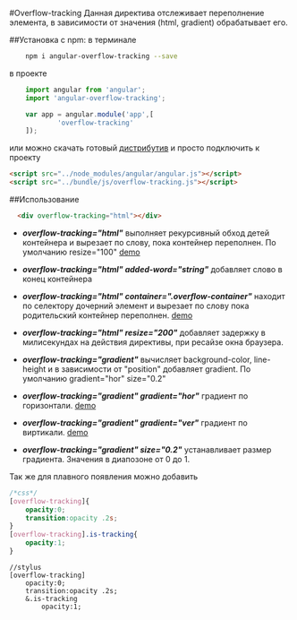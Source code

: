 #Overflow-tracking
Данная директива отслеживает переполнение элемента, в зависимости от значения (html, gradient)
обрабатывает его.

##Установка с npm:
в терминале
```sh
	npm i angular-overflow-tracking --save
```  
в проекте 
```javascript
	import angular from 'angular';
	import 'angular-overflow-tracking';

	var app = angular.module('app',[
    		'overflow-tracking'
	]);
```
или можно скачать готовый [дистрибутив](http://bashinsky.pro/sources/angular-overflow-tracking/bundle/js/overflow-tracking.js)
и просто подключить к проекту
```html
<script src="../node_modules/angular/angular.js"></script>
<script src="../bundle/js/overflow-tracking.js"></script>
```
##Использование
```html
  <div overflow-tracking="html"></div>
```
- ***overflow-tracking="html"*** выполняет рекурсивный обход
детей контейнера и вырезает по слову, пока контейнер переполнен. По умолчанию resize="100" [demo](http://bashinsky.pro/sources/angular-overflow-tracking/demo/demo.html)

- ***overflow-tracking="html" added-word="string"***
добавляет слово в конец контейнера

- ***overflow-tracking="html" container=".overflow-container"*** находит по 
селектору дочерний элемент и вырезает по слову пока родительский контейнер переполнен. [demo](http://bashinsky.pro/sources/angular-overflow-tracking/demo/demo2.html)

- ***overflow-tracking="html" resize="200"*** добавляет задержку в милисекундах
на действия директивы, при ресайзе окна браузера.

- ***overflow-tracking="gradient"*** вычисляет background-color, line-height
и в зависимости от "position" добавляет gradient. По умолчанию gradient="hor" size="0.2"

- ***overflow-tracking="gradient" gradient="hor"*** градиент по горизонтали. [demo](http://bashinsky.pro/sources/angular-overflow-tracking/demo/demo3.html)

- ***overflow-tracking="gradient" gradient="ver"*** градиент по виртикали. [demo](http://bashinsky.pro/sources/angular-overflow-tracking/demo/demo4.html)

- ***overflow-tracking="gradient" size="0.2"*** устанавливает размер градиента.
Значения в диапозоне от 0 до 1.

Так же для плавного появления можно добавить
```css
/*css*/
[overflow-tracking]{
	opacity:0;
	transition:opacity .2s;
}
[overflow-tracking].is-tracking{
	opacity:1;
}
```
```stylus
//stylus
[overflow-tracking]
	opacity:0;
	transition:opacity .2s;
	&.is-tracking
		opacity:1;

```
